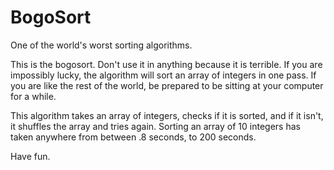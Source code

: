 # BogoSort
One of the world's worst sorting algorithms.

This is the bogosort. Don't use it in anything because it is terrible.
If you are impossibly lucky, the algorithm will sort an array of integers in one pass.
If you are like the rest of the world, be prepared to be sitting at your computer for a while.

This algorithm takes an array of integers, checks if it is sorted, and if it isn't, it shuffles the array and tries again.
Sorting an array of 10 integers has taken anywhere from between .8 seconds, to 200 seconds.

Have fun.
